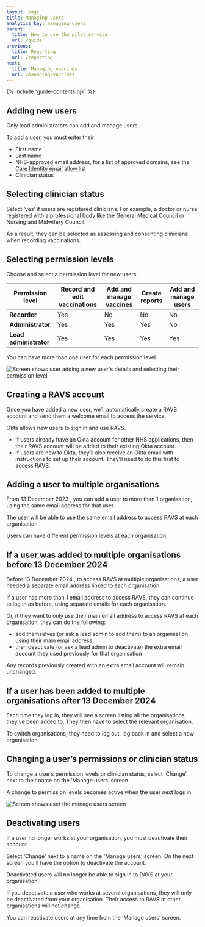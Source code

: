 ```yaml
---
layout: page
title: Managing users
analytics_key: managing-users
parent:
  title: How to use the pilot service
  url: /guide
previous:
  title: Reporting
  url: /reporting
next:
  title: Managing vaccines
  url: /managing-vaccines
---
```


{% include 'guide-contents.njk' %}

## Adding new users

Only lead administrators can add and manage users.

To add a user, you must enter their:

* First name
* Last name
* NHS-approved email address, for a list of approved domains, see the [Care Identity email allow list](https://digital.nhs.uk/services/care-identity-service/applications-and-services/apply-for-care-id/care-identity-email-domain-allow-list)
* Clinician status

## Selecting clinician status

Select ‘yes’ if users are registered clinicians. For example, a doctor or nurse registered with a professional body like the General Medical Council or Nursing and Midwifery Council. 

As a result, they can be selected as assessing and consenting clinicians when recording vaccinations.

## Selecting permission levels

Choose and select a permission level for new users:

| **Permission level**       | **Record and edit vaccinations** | **Add and manage vaccines** | **Create reports** | **Add and manage users** |
|----------------------------|---------------------------|----------------------|-----------------|---|
| **Recorder**               | Yes                       | No                 | No             | No |
| **Administrator**          | Yes                       | Yes                  | Yes              | No |
| **Lead administrator**     | Yes                       | Yes                  | Yes              | Yes |

You can have more than one user for each permission level.

![Screen shows user adding a new user's details and selecting their permission level](/images/manage-users-add.png)

## Creating a RAVS account

Once you have added a new user, we’ll automatically create a RAVS account and send them a welcome email to access the service.

Okta allows new users to sign in and use RAVS.

* If users already have an Okta account for other NHS applications, then their RAVS account will be added to their existing Okta account.
* If users are new to Okta, they’ll also receive an Okta email with instructions to set up their account. They’ll need to do this first to access RAVS.

## Adding a user to multiple organisations 

From 13 December 2023 , you can add a user to more than 1 organisation, using the same email address for that user. 

The user will be able to use the same email address to access RAVS at each organisation. 

Users can have different permission levels at each organisation.

## If a user was added to multiple organisations before 13 December 2024

Before 13 December 2024 , to access RAVS at multiple organisations, a user needed a separate email address linked to each organisation.

If a user has more than 1 email address to access RAVS, they can continue to log in as before, using separate emails for each organisation.

Or, if they want to only use their main email address to access RAVS at each organisation, they can do the following:

* add themselves (or ask a lead admin to add them) to an organisation using their main email address
* then deactivate (or ask a lead admin to deactivate) the extra email account they used previously for that organisation

Any records previously created with an extra email account will remain unchanged. 

## If a user has been added to multiple organisations after 13 December 2024

Each time they log in, they will see a screen listing all the organisations they’ve been added to. They then have to select the relevant organisation.

To switch organisations, they need to log out, log back in and select a new organisation.

## Changing a user’s permissions or clinician status

To change a user’s permission levels or clinician status, select ‘Change’ next to their name on the ‘Manage users’ screen.

A change to permission levels becomes active when the user next logs in.

![Screen shows user the manage users screen](/images/manage-users-home.png)

## Deactivating users

If a user no longer works at your organisation, you must deactivate their account.

Select ‘Change’ next to a name on the 'Manage users' screen. On the next screen you'll have the option to deactivate the account.

Deactivated users will no longer be able to sign in to RAVS at your organisation.

If you deactivate a user who works at several organisations, they will only be deactivated from your organisation. Their access to RAVS at other organisations will not change. 

You can reactivate users at any time from the ‘Manage users’ screen.

